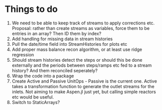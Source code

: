 # Things to do

1. We need to be able to keep track of streams to apply corrections etc. Proposal: rather than create streams as variables, force them to be entries in an array? Then ID them by index?
2. Add handling for missing data in stream histories
3. Pull the date/time field into StreamHistories for plots etc
4. Add proper mass balance recon algorithm, or at least use ridge regression
5. Should stream histories detect the steps or should this be done externally and the periods between steps/ramps etc fed to a stream history? And them reconciled seperately?
6. Wrap the code into a package
7. Create Active and Passive UnitOps - Passive is the current one. Active takes a transformation function to generate the outlet streams for the inlets. Not aiming to make Aspen.jl just yet, but calling simple reactors etc would be useful.
8. Switch to StaticArrays?
